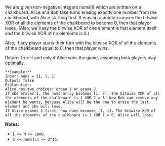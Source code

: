 We are given non-negative integers nums[i] which are written on a chalkboard.
Alice and Bob take turns erasing exactly one number from the chalkboard, with
Alice starting first.  If erasing a number causes the bitwise XOR of all the
elements of the chalkboard to become 0, then that player loses.  (Also, we'll
say the bitwise XOR of one element is that element itself, and the bitwise XOR
of no elements is 0.)

Also, if any player starts their turn with the bitwise XOR of all the elements
of the chalkboard equal to 0, then that player wins.

Return True if and only if Alice wins the game, assuming both players play
optimally.

    
    
    **Example:**
    Input: nums = [1, 1, 2]
    Output: false
    Explanation: 
    Alice has two choices: erase 1 or erase 2. 
    If she erases 1, the nums array becomes [1, 2]. The bitwise XOR of all the elements of the chalkboard is 1 XOR 2 = 3. Now Bob can remove any element he wants, because Alice will be the one to erase the last element and she will lose. 
    If Alice erases 2 first, now nums becomes [1, 1]. The bitwise XOR of all the elements of the chalkboard is 1 XOR 1 = 0. Alice will lose.
    
    

**Notes:**

  * `1 <= N <= 1000`. 
  * `0 <= nums[i] <= 2^16`.



